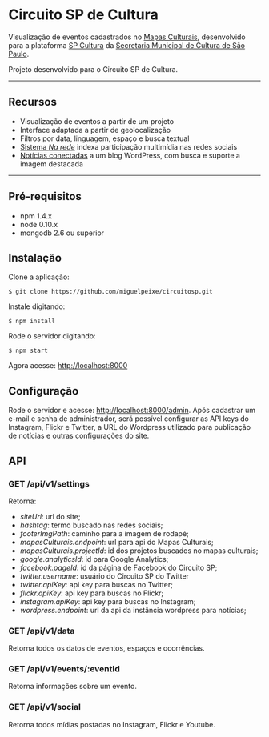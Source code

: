 # Circuito SP de Cultura

Visualização de eventos cadastrados no [Mapas Culturais](https://github.com/hacklabr/mapasculturais), desenvolvido para a plataforma [SP Cultura](http://spcultura.prefeitura.sp.gov.br/) da [Secretaria Municipal de Cultura de São Paulo](http://www.prefeitura.sp.gov.br/cidade/secretarias/cultura/).

Projeto desenvolvido para o Circuito SP de Cultura.

---

## Recursos

 - Visualização de eventos a partir de um projeto
 - Interface adaptada a partir de geolocalização
 - Filtros por data, linguagem, espaço e busca textual
 - [Sistema *Na rede*](#configurando-o-na-rede) indexa participação multimídia nas redes sociais
 - [Notícias conectadas](#configurando-as-not%C3%ADcias) a um blog WordPress, com busca e suporte a imagem destacada

---

## Pré-requisitos

 - npm 1.4.x
 - node 0.10.x
 - mongodb 2.6 ou superior

## Instalação

Clone a aplicação:

```
$ git clone https://github.com/miguelpeixe/circuitosp.git
```

Instale digitando:

```
$ npm install
```

Rode o servidor digitando:

```
$ npm start
```

Agora acesse: [http://localhost:8000](http://localhost:8000)

## Configuração

Rode o servidor e acesse: [http://localhost:8000/admin](http://localhost:8000/admin). Após cadastrar um e-mail e senha de administrador, será possível configurar as API keys do Instagram, Flickr e Twitter, a URL do Wordpress utilizado para publicação de notícias e outras configurações do site.

## API

### GET **/api/v1/settings**

Retorna:

* *siteUrl*: url do site;
* *hashtag*: termo buscado nas redes sociais;
* *footerImgPath*: caminho para a imagem de rodapé;
* *mapasCulturais.endpoint*: url para api do Mapas Culturais;
* *mapasCulturais.projectId*: id dos projetos buscados no mapas culturais;
* *google.analyticsId*: id para Google Analytics;
* *facebook.pageId*: id da página de Facebook do Circuito SP;
* *twitter.username*: usuário do Circuito SP do Twitter
* *twitter.apiKey*: api key para buscas no Twitter;
* *flickr.apiKey*: api key para buscas no Flickr;
* *instagram.apiKey*: api key para buscas no Instagram;
* *wordpress.endpoint*: url da api da instância wordpress para notícias;


### GET /api/v1/data

Retorna todos os datos de eventos, espaços e ocorrências.

### GET /api/v1/events/:eventId

Retorna informações sobre um evento.

### GET /api/v1/social

Retorna todos mídias postadas no Instagram, Flickr e Youtube.
